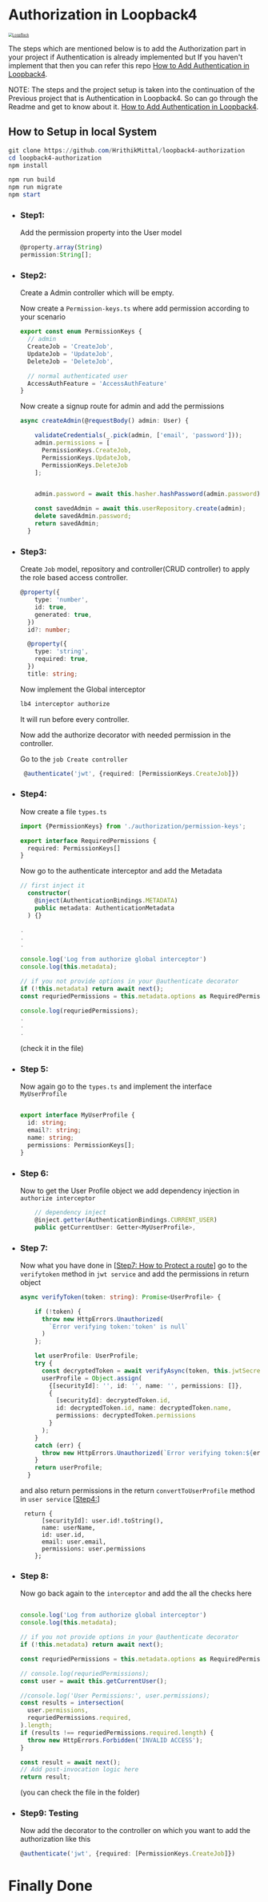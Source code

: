 # Authorization in Loopback4

[<img src="https://github.com/strongloop/loopback-next/raw/master/docs/site/imgs/branding/Powered-by-LoopBack-Badge-(blue)-@2x.png" alt="LoopBack" style="zoom: 50%;" />](http://loopback.io/)

The steps which are mentioned below is to add the Authorization part in your project if Authentication is already implemented but If you haven't implement that then you can refer this repo [How to Add Authentication in Loopback4](https://github.com/HrithikMittal/loopback4-auth).

NOTE: The steps and the project setup is taken into the continuation of the Previous project that is Authentication in Loopback4. So can go through the Readme and get to know about it.
[How to Add Authentication in Loopback4](https://github.com/HrithikMittal/loopback4-auth).


## How to Setup in local System

```powershell
git clone https://github.com/HrithikMittal/loopback4-authorization
cd loopback4-authorization
npm install

npm run build
npm run migrate
npm start
```



* ### Step1:

  Add the permission property into the User model 

  ```typescript
  @property.array(String)
  permission:String[];
  ```

  

* ### Step2: 

  Create a Admin controller which will be empty.

  Now create a ``Permission-keys.ts`` where add permission according to your scenario

  ```typescript
  export const enum PermissionKeys {
    // admin
    CreateJob = 'CreateJob',
    UpdateJob = 'UpdateJob',
    DeleteJob = 'DeleteJob',
  
    // normal authenticated user
    AccessAuthFeature = 'AccessAuthFeature'
  }
  ```

  

  Now create a signup route for admin and add the permissions

  ```typescript
  async createAdmin(@requestBody() admin: User) {
  
      validateCredentials(_.pick(admin, ['email', 'password']));
      admin.permissions = [
        PermissionKeys.CreateJob,
        PermissionKeys.UpdateJob,
        PermissionKeys.DeleteJob
      ];
  
  
      admin.password = await this.hasher.hashPassword(admin.password);
  
      const savedAdmin = await this.userRepository.create(admin);
      delete savedAdmin.password;
      return savedAdmin;
    }
  ```

  

* ### Step3:

  Create ``Job`` model, repository and controller(CRUD controller) to apply the role based access controller.

  ```typescript
  @property({
      type: 'number',
      id: true,
      generated: true,
    })
    id?: number;
  
    @property({
      type: 'string',
      required: true,
    })
    title: string;
  ```

  

  Now implement the Global interceptor

   ```typescript
  lb4 interceptor authorize
   ```

  It will run before every controller.

  

  Now add the authorize decorator with needed permission in the controller.

  Go to the ``job Create controller`` 

  ```typescript
   @authenticate('jwt', {required: [PermissionKeys.CreateJob]})
  ```

  

* ### Step4:

  Now create a file ``types.ts``

  ```typescript
  import {PermissionKeys} from './authorization/permission-keys';
  
  export interface RequiredPermissions {
    required: PermissionKeys[]
  }
  ```

  

  Now go to the authenticate interceptor and add the Metadata

  ```typescript
  // first inject it
    constructor(
      @inject(AuthenticationBindings.METADATA)
      public metadata: AuthenticationMetadata
    ) {}
  
  .
  .
  .
  
  console.log('Log from authorize global interceptor')
  console.log(this.metadata);
  
  // if you not provide options in your @authenticate decorator
  if (!this.metadata) return await next();
  const requriedPermissions = this.metadata.options as RequiredPermissions;
  
  console.log(requriedPermissions);
  .
  .
  .
  ```

  (check it in the file)

  

* ### Step 5:

  Now again go to the ``types.ts`` and implement the interface ``MyUserProfile``

  ```typescript
  
  export interface MyUserProfile {
    id: string;
    email?: string;
    name: string;
    permissions: PermissionKeys[];
  }
  ```

  

* ### Step 6: 

  Now to get the User Profile object we add dependency injection in ``authorize interceptor``

  ```typescript
      // dependency inject
      @inject.getter(AuthenticationBindings.CURRENT_USER)
      public getCurrentUser: Getter<MyUserProfile>,
  
  ```

  

* ### Step 7:

  Now what you have done in [[Step7: How to Protect a route]()] go to the ``verifytoken`` method in ``jwt service`` and add the permissions in return object

  ```typescript
  async verifyToken(token: string): Promise<UserProfile> {
  
      if (!token) {
        throw new HttpErrors.Unauthorized(
          `Error verifying token:'token' is null`
        )
      };
  
      let userProfile: UserProfile;
      try {
        const decryptedToken = await verifyAsync(token, this.jwtSecret);
        userProfile = Object.assign(
          {[securityId]: '', id: '', name: '', permissions: []},
          {
            [securityId]: decryptedToken.id,
            id: decryptedToken.id, name: decryptedToken.name,
            permissions: decryptedToken.permissions
          }
        );
      }
      catch (err) {
        throw new HttpErrors.Unauthorized(`Error verifying token:${err.message}`)
      }
      return userProfile;
    }
  ```

  and also return permissions in the return ``convertToUserProfile`` method in ``user service``  [[Step4:]()]

  ```
   return {
        [securityId]: user.id!.toString(),
        name: userName,
        id: user.id,
        email: user.email,
        permissions: user.permissions
      };	
  ```

  

* ### Step 8:

  Now go back again to the ``interceptor`` and add the all the checks here

  ```typescript
  
  console.log('Log from authorize global interceptor')
  console.log(this.metadata);
  
  // if you not provide options in your @authenticate decorator
  if (!this.metadata) return await next();
  
  const requriedPermissions = this.metadata.options as RequiredPermissions;
  
  // console.log(requriedPermissions);
  const user = await this.getCurrentUser();
  
  //console.log('User Permissions:', user.permissions);
  const results = intersection(
  	user.permissions,
  	requriedPermissions.required,
  ).length;
  if (results !== requriedPermissions.required.length) {
  	throw new HttpErrors.Forbidden('INVALID ACCESS');
  }
  
  const result = await next();
  // Add post-invocation logic here
  return result;
  ```

  (you can check the file in the folder)
  
  
  
* ### Step9: Testing

  Now add the decorator to the controller on which you want to add the authorization like this

  ```typescript
  @authenticate('jwt', {required: [PermissionKeys.CreateJob]})
  ```

  


# Finally Done 



